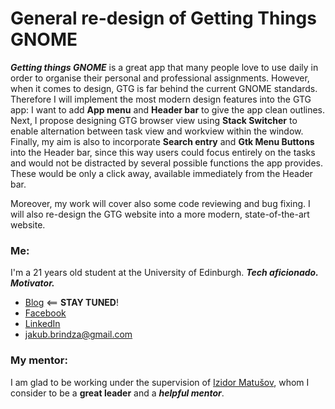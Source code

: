 # General re-design of Getting Things GNOME

***Getting things GNOME*** is a great app that many people love to use
daily in order to organise their personal and professional assignments.
However, when it comes to design, GTG is far behind the current GNOME
standards. Therefore I will implement the most modern design features
into the GTG app: I want to add **App menu** and **Header bar** to give
the app clean outlines. Next, I propose designing GTG browser view using
**Stack Switcher** to enable alternation between task view and workview
within the window. Finally, my aim is also to incorporate **Search
entry** and **Gtk Menu Buttons** into the Header bar, since this way
users could focus entirely on the tasks and would not be distracted by
several possible functions the app provides. These would be only a click
away, available immediately from the Header bar.

Moreover, my work will cover also some code reviewing and bug fixing. I
will also re-design the GTG website into a more modern, state-of-the-art
website.

### Me:

I'm a 21 years old student at the University of Edinburgh. ***Tech
aficionado. Motivator.***

- [Blog](https://www.jakubbrindza.com) \<== **STAY TUNED**!
- [Facebook](https://www.facebook.com/jakub.brindza)
- [LinkedIn](https://sk.linkedin.com/in/jakubbrindza)
- <jakub.brindza@gmail.com>

### My mentor:

I am glad to be working under the supervision of [Izidor Matušov](http://izidor.io), whom I consider to be a
**great leader** and a ***helpful mentor***.

